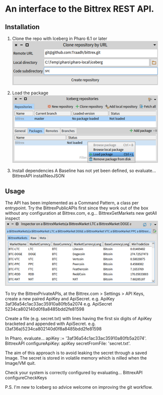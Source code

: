 # An interface to the Bittrex REST API.

## Installation

1. Clone the repo with Iceberg in Pharo 6.1 or later
![Iceberg clone repository dialog](https://github.com/Traadh/bittrex/blob/master/doc/iceberg-clone-repo-dialog.png?raw=true)

2. Load the package
![Iceberg load package](https://github.com/Traadh/bittrex/blob/master/doc/iceberg-load-package.png?raw=true)

3. Install dependencies
A Baseline has not yet been defined, so evaluate... 
    BittrexAPI installNeoJSON 

## Usage
The API has been implemented as a Command Pattern, a class per entrypoint.
Try the BittrexPublicAPIs first since they work out of the box without any configuration at Bittrex.com, e.g...
  BittrexGetMarkets new getAll inspect
![a BittrexMarket](https://github.com/Traadh/bittrex/blob/master/doc/BittrexMarket-inspector.png?raw=true)

To try the BittrexPrivateAPIs, at the Bittrex.com > Settings > API Keys,
create a new paired ApiKey and ApiSecret. 
  e.g. ApiKey 3af36a54c1ac33ac35910a80fb5a2074 
  e.g. ApiSecret 5234ca802140d0f8a8485bdd2fe81598

Create a file (e.g. secret.txt) with lines having 
the first six digits of ApiKey bracketed and appended with ApiSecret.
  e.g. (3af36a)5234ca802140d0f8a8485bdd2fe81598

In Pharo, evaluate...
  apiKey := '3af36a54c1ac33ac35910a80fb5a2074'. 
  BittrexAPI configureApiKey: apiKey secretFromFile: 'secret.txt'.
  
The aim of this approach is to avoid leaking the secret through a saved Image.
The secret is stored in volatile memory which is nilled when the Image/VM quit.

Check your system is correctly configured by evaluating... 
  BittrexAPI configureCheckKeys
  
  
P.S. I'm new to Iceberg so advice welcome on improving the git workflow.
